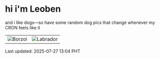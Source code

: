 # hi i'm Leoben

and i like dogs—so have some random dog pics that change whenever my CRON feels like it

|  |  |
|--------|----------|
| ![Borzoi](https://random-dog-vercel.vercel.app/api/random-borzoi?v=1753592674) | ![Labrador](https://random-dog-vercel.vercel.app/api/random-labrador?v=1753592674) |

Last updated: 2025-07-27 13:04 PHT
